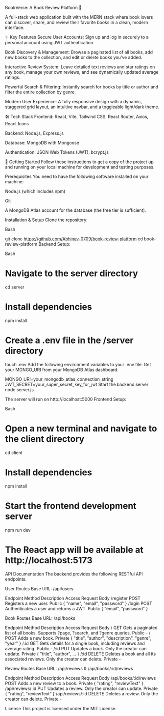 BookVerse: A Book Review Platform 📖

A full-stack web application built with the MERN stack where book lovers can discover, share, and review their favorite books in a clean, modern interface.

✨ Key Features
Secure User Accounts: Sign up and log in securely to a personal account using JWT authentication.

Book Discovery & Management: Browse a paginated list of all books, add new books to the collection, and edit or delete books you've added.

Interactive Review System: Leave detailed text reviews and star ratings on any book, manage your own reviews, and see dynamically updated average ratings.

Powerful Search & Filtering: Instantly search for books by title or author and filter the entire collection by genre.

Modern User Experience: A fully responsive design with a dynamic, staggered grid layout, an intuitive navbar, and a toggleable light/dark theme.

🛠️ Tech Stack
Frontend: React, Vite, Tailwind CSS, React Router, Axios, React Icons

Backend: Node.js, Express.js

Database: MongoDB with Mongoose

Authentication: JSON Web Tokens (JWT), bcrypt.js

🚀 Getting Started
Follow these instructions to get a copy of the project up and running on your local machine for development and testing purposes.

Prerequisites
You need to have the following software installed on your machine:

Node.js (which includes npm)

Git

A MongoDB Atlas account for the database (the free tier is sufficient).

Installation & Setup
Clone the repository:

Bash

git clone https://github.com/Abhinav-0709/book-review-platform
cd book-review-platform
Backend Setup:

Bash

# Navigate to the server directory
cd server

# Install dependencies
npm install

# Create a .env file in the /server directory
touch .env
Add the following environment variables to your .env file. Get your MONGO_URI from your MongoDB Atlas dashboard.

MONGO_URI=your_mongodb_atlas_connection_string
JWT_SECRET=your_super_secret_key_for_jwt
Start the backend server
node server.js

The server will run on http://localhost:5000
Frontend Setup:

Bash

# Open a new terminal and navigate to the client directory
cd client

# Install dependencies
npm install

# Start the frontend development server
npm run dev
# The React app will be available at http://localhost:5173
API Documentation
The backend provides the following RESTful API endpoints.

User Routes
Base URL: /api/users

Endpoint	Method	Description	Access	Request Body
/register	POST	Registers a new user.	Public	{ "name", "email", "password" }
/login	POST	Authenticates a user and returns a JWT.	Public	{ "email", "password" }

Book Routes
Base URL: /api/books

Endpoint	Method	Description	Access	Request Body
/	GET	Gets a paginated list of all books. Supports ?page, ?search, and ?genre queries.	Public	-
/	POST	Adds a new book.	Private	{ "title", "author", "description", "genre", "year" }
/:id	GET	Gets details for a single book, including reviews and average rating.	Public	-
/:id	PUT	Updates a book. Only the creator can update.	Private	{ "title", "author", ... }
/:id	DELETE	Deletes a book and all its associated reviews. Only the creator can delete.	Private	-

Review Routes
Base URL: /api/reviews & /api/books/:id/reviews

Endpoint	Method	Description	Access	Request Body
/api/books/:id/reviews	POST	Adds a new review to a book.	Private	{ "rating", "reviewText" }
/api/reviews/:id	PUT	Updates a review. Only the creator can update.	Private	{ "rating", "reviewText" }
/api/reviews/:id	DELETE	Deletes a review. Only the creator can delete.	Private	-

License
This project is licensed under the MIT License.